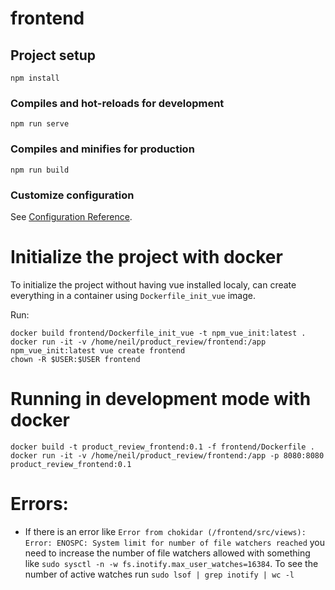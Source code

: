 # frontend

## Project setup
```
npm install
```

### Compiles and hot-reloads for development
```
npm run serve
```

### Compiles and minifies for production
```
npm run build
```

### Customize configuration
See [Configuration Reference](https://cli.vuejs.org/config/).

# Initialize the project with docker
To initialize the project without having vue installed localy, can create everything in a container using `Dockerfile_init_vue` image.

Run:
```
docker build frontend/Dockerfile_init_vue -t npm_vue_init:latest .
docker run -it -v /home/neil/product_review/frontend:/app npm_vue_init:latest vue create frontend
chown -R $USER:$USER frontend
```

# Running in development mode with docker
```
docker build -t product_review_frontend:0.1 -f frontend/Dockerfile .
docker run -it -v /home/neil/product_review/frontend:/app -p 8080:8080 product_review_frontend:0.1 
```



# Errors:
* If there is an error like `Error from chokidar (/frontend/src/views): Error: ENOSPC: System limit for number of file watchers reached` you need to increase the number of file watchers allowed with something like `sudo sysctl -n -w fs.inotify.max_user_watches=16384`. To see the number of active watches run `sudo lsof | grep inotify | wc -l`
